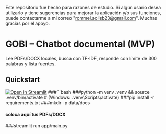 Este repositorio fue hecho para razones de estudio. Si algún usario desea utilizarlo y tiene sugerencias para mejorar la aplicación y/o sus funciones, puede contactarme a mi correo "rommel.solisb23@gmail.com".
Muchas gracias por el apoyo.

# GOBI – Chatbot documental (MVP)

Lee PDFs/DOCX locales, busca con TF-IDF, responde con límite de 300 palabras y lista fuentes.

## Quickstart
[![Open in Streamlit](https://static.streamlit.io/badges/streamlit_badge_black_white.svg)](https://share.streamlit.io/)
###```bash
###python -m venv .venv && source .venv/bin/activate  # (Windows: .venv\Scripts\activate)
###pip install -r requirements.txt
###mkdir -p data/docs
#### coloca aquí tus PDFs/DOCX
###streamlit run app/main.py
